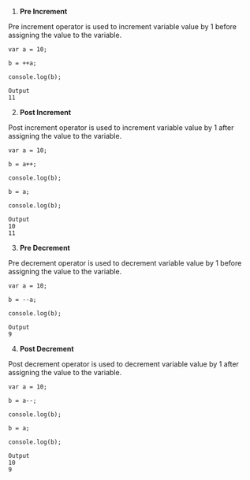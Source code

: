 1. **Pre Increment**

Pre increment operator is used to increment variable value by 1 before assigning the value to the variable.

```
var a = 10;

b = ++a;

console.log(b);
```

```
Output
11
```

2. **Post Increment**

Post increment operator is used to increment variable value by 1 after assigning the value to the variable.

```
var a = 10;

b = a++;

console.log(b);

b = a;

console.log(b);
```

```
Output
10
11
```

3. **Pre Decrement**

Pre decrement operator is used to decrement variable value by 1 before assigning the value to the variable.

```
var a = 10;

b = --a;

console.log(b);
```

```
Output
9
```

4. **Post Decrement**

Post decrement operator is used to decrement variable value by 1 after assigning the value to the variable.

```
var a = 10;

b = a--;

console.log(b);

b = a;

console.log(b);
```

```
Output
10
9
```